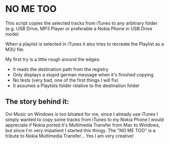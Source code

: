 NO ME TOO
=========

This script copies the selected tracks from iTunes to any arbitrary folder (e.g. USB Drive, MP3 Player or preferable a Nokia Phone in USB Drive mode) 

When a playlist is selected in iTunes it also tries to recreate the Playlist as a M3U file.

My first try is a little rough around the edges:
* It reads the destination path from the registry
* Only displays a stupid german message when it's finished copying
* No tests (very bad, one of the first things I will fix)
* It assumes a Playlists folder relative to the destination folder

The story behind it:
--------------------
Ovi Music on Windows is too bloated for me, since I already use iTunes I simply wanted to copy some tracks from iTunes to my Nokia Phone
I would appreciate if Nokia ported it's Multimedia Transfer from Mac to Windows, but since I'm very impatient I started this thingy.
The "NO ME TOO" is a tribute to Nokia Multimedia Transfer... Yes I am very creative!  
